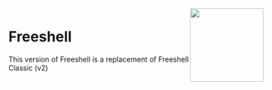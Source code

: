 <img align="right" height="145" src="https://novagoncdn.netlify.app/logo/freeshell/Freeshell%20Icon.png">

# Freeshell

This version of Freeshell is a replacement of Freeshell Classic (v2)
